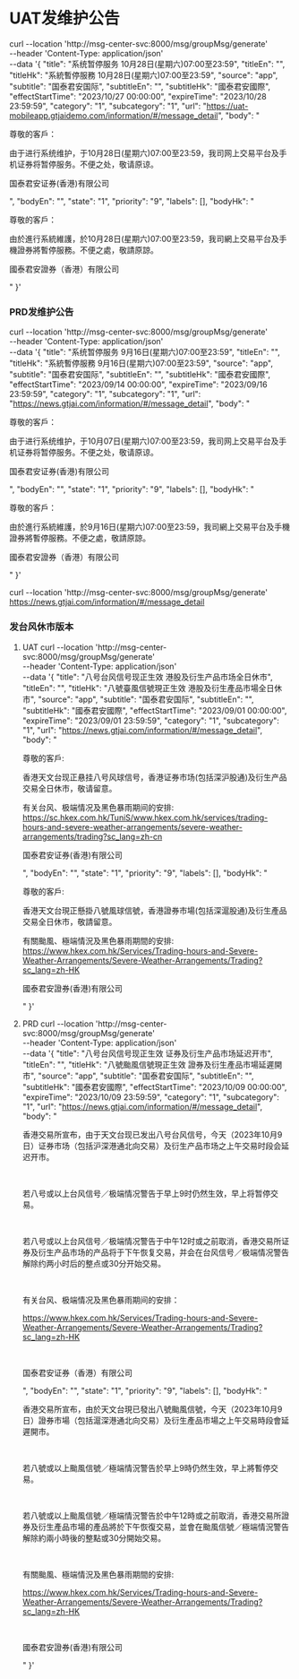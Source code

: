 #   UAT发维护公告
curl --location 'http://msg-center-svc:8000/msg/groupMsg/generate' \
--header 'Content-Type: application/json' \
--data '{
    "title": "系统暂停服务 10月28日(星期六)07:00至23:59",
    "titleEn": "",
    "titleHk": "系統暫停服務 10月28日(星期六)07:00至23:59",
    "source": "app",
    "subtitle": "国泰君安国际",
    "subtitleEn": "",
    "subtitleHk": "國泰君安國際",
    "effectStartTime": "2023/10/27 00:00:00",
    "expireTime": "2023/10/28 23:59:59",
    "category": "1",
    "subcategory": "1",
    "url": "https://uat-mobileapp.gtjaidemo.com/information/#/message_detail",
    "body": "<p>尊敬的客戶：<br></span></p><p>由于进行系统维护，于10月28日(星期六)07:00至23:59，我司网上交易平台及手机证券将暂停服务。不便之处，敬请原谅。<br></span></p><p>国泰君安证券(香港)有限公司</span></p>",
    "bodyEn": "",
    "state": "1",
    "priority": "9",
    "labels": [],
    "bodyHk": "<p>尊敬的客戶：<br></span></p><p>由於進行系統維護，於10月28日(星期六)07:00至23:59，我司網上交易平台及手機證券將暫停服務。不便之處，敬請原諒。<br></span></p><p>國泰君安證券（香港）有限公司</span></p>"
}'

### PRD发维护公告
curl --location 'http://msg-center-svc:8000/msg/groupMsg/generate' \
--header 'Content-Type: application/json' \
--data '{
    "title": "系统暂停服务 9月16日(星期六)07:00至23:59",
    "titleEn": "",
    "titleHk": "系統暫停服務 9月16日(星期六)07:00至23:59",
    "source": "app",
    "subtitle": "国泰君安国际",
    "subtitleEn": "",
    "subtitleHk": "國泰君安國際",
    "effectStartTime": "2023/09/14 00:00:00",
    "expireTime": "2023/09/16 23:59:59",
    "category": "1",
    "subcategory": "1",
    "url": "https://news.gtjai.com/information/#/message_detail",
    "body": "<p>尊敬的客戶：<br></span></p><p>由于进行系统维护，于10月07日(星期六)07:00至23:59，我司网上交易平台及手机证券将暂停服务。不便之处，敬请原谅。<br></span></p><p>国泰君安证券(香港)有限公司</span></p>",
    "bodyEn": "",
    "state": "1",
    "priority": "9",
    "labels": [],
    "bodyHk": "<p>尊敬的客戶：<br></span></p><p>由於進行系統維護，於9月16日(星期六)07:00至23:59，我司網上交易平台及手機證券將暫停服務。不便之處，敬請原諒。<br></span></p><p>國泰君安證券（香港）有限公司</span></p>"
}'

curl --location 'http://msg-center-svc:8000/msg/groupMsg/generate' \
https://news.gtjai.com/information/#/message_detail

### 发台风休市版本
1. UAT
curl --location 'http://msg-center-svc:8000/msg/groupMsg/generate' \
--header 'Content-Type: application/json' \
--data '{
    "title": "八号台风信号现正生效 港股及衍生产品市场全日休市",
    "titleEn": "",
    "titleHk": "八號臺風信號現正生效 港股及衍生產品市場全日休市",
    "source": "app",
    "subtitle": "国泰君安国际",
    "subtitleEn": "",
    "subtitleHk": "國泰君安國際",
    "effectStartTime": "2023/09/01 00:00:00",
    "expireTime": "2023/09/01 23:59:59",
    "category": "1",
    "subcategory": "1",
    "url": "https://news.gtjai.com/information/#/message_detail",
	"body": "<p>尊敬的客戶:<br></span></p><p>香港天文台现正悬挂八号风球信号，香港证券市场(包括深沪股通)及衍生产品交易全日休市，敬请留意。<br></span></p><p>有关台风、极端情况及黑色暴雨期间的安排:<br/>https://sc.hkex.com.hk/TuniS/www.hkex.com.hk/services/trading-hours-and-severe-weather-arrangements/severe-weather-arrangements/trading?sc_lang=zh-cn</span></p><p>国泰君安证券(香港)有限公司</span></p>",
    "bodyEn": "",
    "state": "1",
    "priority": "9",
    "labels": [],
    "bodyHk": "<p>尊敬的客戶:<br></span></p><p>香港天文台現正懸掛八號風球信號，香港證券市場(包括深滬股通)及衍生產品交易全日休市，敬請留意。<br></span></p><p>有關颱風、極端情況及黑色暴雨期間的安排:<br/>https://www.hkex.com.hk/Services/Trading-hours-and-Severe-Weather-Arrangements/Severe-Weather-Arrangements/Trading?sc_lang=zh-HK</span></p><p>國泰君安證券(香港)有限公司</span></p>"
}'

2. PRD
curl --location 'http://msg-center-svc:8000/msg/groupMsg/generate' \
--header 'Content-Type: application/json' \
--data '{
    "title": "八号台风信号现正生效 证券及衍生产品市场延迟开市",
    "titleEn": "",
    "titleHk": "八號颱風信號現正生效 證券及衍生產品市場延遲開市",
    "source": "app",
    "subtitle": "国泰君安国际",
    "subtitleEn": "",
    "subtitleHk": "國泰君安國際",
    "effectStartTime": "2023/10/09 00:00:00",
    "expireTime": "2023/10/09 23:59:59",
    "category": "1",
    "subcategory": "1",
    "url": "https://news.gtjai.com/information/#/message_detail",
	"body": "<p>香港交易所宣布，由于天文台现已发出八号台风信号，今天（2023年10月9日）证券市场（包括沪深港通北向交易）及衍生产品市场之上午交易时段会延迟开市。</p><p><br></p><p>若八号或以上台风信号／极端情况警告于早上9时仍然生效，早上将暂停交易。</p><p><br></p><p>若八号或以上台风信号／极端情况警告于中午12时或之前取消，香港交易所证券及衍生产品市场的产品将于下午恢复交易，并会在台风信号／极端情况警告解除约两小时后的整点或30分开始交易。</p><p><br></p><p>有关台风、极端情况及黑色暴雨期间的安排：</p><p>https://www.hkex.com.hk/Services/Trading-hours-and-Severe-Weather-Arrangements/Severe-Weather-Arrangements/Trading?sc_lang=zh-HK</p><p><br></p><p>国泰君安证券（香港）有限公司</p>",
    "bodyEn": "",
    "state": "1",
    "priority": "9",
    "labels": [],
    "bodyHk": "<p>香港交易所宣布，由於天文台現已發出八號颱風信號，今天（2023年10月9日）證券市場（包括滬深港通北向交易）及衍生產品市場之上午交易時段會延遲開市。</p><p><br></p><p>若八號或以上颱風信號／極端情況警告於早上9時仍然生效，早上將暫停交易。</p><p><br></p><p>若八號或以上颱風信號／極端情況警告於中午12時或之前取消，香港交易所證券及衍生產品市場的產品將於下午恢復交易，並會在颱風信號／極端情況警告解除約兩小時後的整點或30分開始交易。</p><p><br></p><p>有關颱風、極端情況及黑色暴雨期間的安排:</p><p>https://www.hkex.com.hk/Services/Trading-hours-and-Severe-Weather-Arrangements/Severe-Weather-Arrangements/Trading?sc_lang=zh-HK</p><p><br></p><p>國泰君安證券(香港)有限公司</p>"
}'
